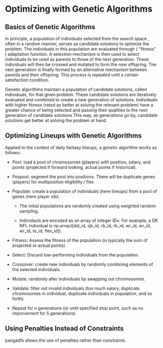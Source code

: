 # Optimizing with Genetic Algorithms

## Basics of Genetic Algorithms
In principle, a population of individuals selected from the search space , often in a random manner, serves as candidate solutions to optimize the problem. The individuals in this population are evaluated through ( "fitness" ) adaptation function. A selection mechanism is then used to select individuals to be used as parents to those of the next generation. These individuals will then be crossed and mutated to form the new offspring. The next generation is finally formed by an alternative mechanism between parents and their offspring. This process is repeated until a certain satisfaction condition.

Genetic algorithms maintain a population of candidate solutions, called individuals, for that given problem. These candidate solutions are iteratively evaluated and combined to create a new generation of solutions. Individuals with higher fitness (rated as better at solving the relevant problem) have a greater chance of being selected and passing their qualities to the next generation of candidate solutions This way, as generations go by, candidate solutions get better at solving the problem at hand.

## Optimizing Lineups with Genetic Algorithms

Applied to the context of daily fantasy lineups, a genetic algorithm works as follows:

* Pool: load a pool of chromosomes (players) with position, salary, and points (projected if forward looking, actual points if historical).

* Pospool: segment the pool into positions. There will be duplicate genes (players) for multiposition eligibility / flex.

* Populate: create a population of individuals (here lineups) from a pool of genes (here player ids).

    * The initial populations are randomly created using weighted random sampling.

    * Individauls are encoded as an array of integer IDs. For example, a DK NFL individual is np.array([dst_id, qb_id, rb_id, rb_id, wr_id, wr_id, wr_id, te_id, flex_id]).

* Fitness: Assess the fitness of the population (is typically the sum of projected or actual points).

* Select: Discard low-performing individuals from the population.

* Crossover: create new individuals by randomly combining elements of the selected individuals.

* Mutate: randomly alter individuals by swapping out chromosomes.

* Validate: filter out invalid individuals (too much salary, duplicate chromosomes in individual, duplicate individuals in population, and so forth).

* Repeat for n generations (or until specified stop point, such as no improvement for 5 generations)

## Using Penalties Instead of Constraints

pangadfs allows the use of penalties rather than constraints.
